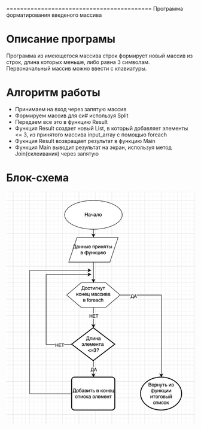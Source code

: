 ==========================================
Программа форматирования введеного массива

# Описание програмы
Программа из имеющегося массива строк формирует новый массив из строк, длина которых меньше, либо равна 3 символам. Первоначальный массив можно ввести с клавиатуры.

# Алгоритм работы
- Принимаем на вход через запятую массив
- Формируем массив для си# используя Split
- Передаем все это в функцию Result
- Функция Result создает новый List, в который добавляет элементы <= 3, из принятого массива input_array с помощью foreach
- Фукнция Result возвращает результат в функцию Main
- Функция Main выводит результат на экран, используя метод Join(склеивания) через запятую

# Блок-схема 
![Блок-схема](1.jpeg)

